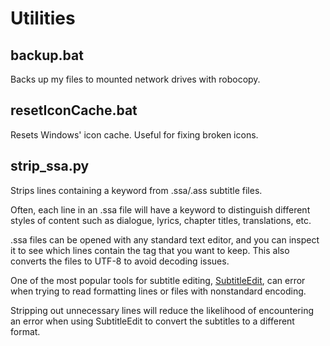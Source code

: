 # Utilities

## backup.bat
Backs up my files to mounted network drives with robocopy.

## resetIconCache.bat
Resets Windows' icon cache. Useful for fixing broken icons.

## strip_ssa.py
Strips lines containing a keyword from .ssa/.ass subtitle files.

Often, each line in an .ssa file will have a keyword to distinguish different styles of content such as dialogue, lyrics, chapter titles, translations, etc.

.ssa files can be opened with any standard text editor, and you can inspect it to see which lines contain the tag that you want to keep. This also converts the files to UTF-8 to avoid decoding issues.

One of the most popular tools for subtitle editing, [SubtitleEdit](https://github.com/SubtitleEdit/subtitleedit), can error when trying to read formatting lines or files with nonstandard encoding.

Stripping out unnecessary lines will reduce the likelihood of encountering an error when using SubtitleEdit to convert the subtitles to a different format.
